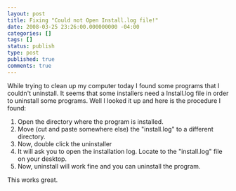```yaml
---
layout: post
title: Fixing "Could not Open Install.log file!"
date: 2008-03-25 23:26:00.000000000 -04:00
categories: []
tags: []
status: publish
type: post
published: true
comments: true
---
```

While trying to clean up my computer today I found some programs that I
couldn't uninstall. It seems that some installers need a Install.log
file in order to uninstall some programs. Well I looked it up and here
is the procedure I found:

1. Open the directory where the program is installed.
2. Move (cut and paste somewhere else) the "install.log" to a different directory.
3. Now, double click the uninstaller
4. It will ask you to open the installation log. Locate to the "install.log" file on your desktop.
5. Now, uninstall will work fine and you can uninstall the program.

This works great.
